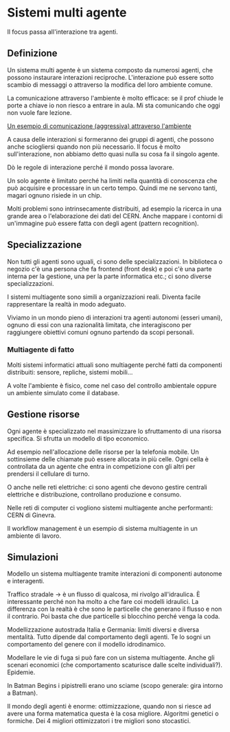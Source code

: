 # Sistemi multi agente

Il focus passa all'interazione tra agenti.

## Definizione

Un sistema multi agente è un sistema composto da numerosi agenti, che possono instaurare interazioni
reciproche. L'interazione può essere sotto scambio di messaggi o attraverso la modifica del loro
ambiente comune.

La comunicazione attraverso l'ambiente è molto efficace: se il prof chiude le porte a chiave io non
riesco a entrare in aula. Mi sta comunicando che oggi non vuole fare lezione.

[Un esempio di comunicazione (aggressiva) attraverso l'ambiente](https://youtu.be/kIP4xTn8WqM)

A causa delle interazioni si formeranno dei gruppi di agenti, che possono anche sciogliersi
quando non più necessario. Il focus è molto sull'interazione, non abbiamo detto quasi nulla su
cosa fa il singolo agente.

Dò le regole di interazione perché il mondo possa lavorare.

Un solo agente è limitato perché ha limiti nella quantità di conoscenza che può acquisire e processare
in un certo tempo. Quindi me ne servono tanti, magari ognuno risiede in un chip.

Molti problemi sono intrinsecamente distribuiti, ad esempio la ricerca in una grande area o l'elaborazione
dei dati del CERN.
Anche mappare i contorni di un'immagine può essere fatta con degli agent (pattern recognition).

## Specializzazione

Non tutti gli agenti sono uguali, ci sono delle specializzazioni. In biblioteca o negozio c'è una
persona che fa frontend (front desk) e poi c'è una parte interna per la gestione, una per la parte
informatica etc.; ci sono diverse specializzazioni.

I sistemi multiagente sono simili a organizzazioni reali. Diventa facile rappresentare la realtà
in modo adeguato.

Viviamo in un mondo pieno di interazioni tra agenti autonomi (esseri umani), ognuno di essi con una
razionalità limitata, che interagiscono per raggiungere obiettivi comuni ognuno partendo da scopi
personali.

### Multiagente di fatto

Molti sistemi informatici attuali sono multiagente perché fatti da componenti distribuiti:
sensore, repliche, sistemi mobili...

A volte l'ambiente è fisico, come nel caso del controllo ambientale oppure un ambiente simulato
come il database.

## Gestione risorse

Ogni agente è specializzato nel massimizzare lo sfruttamento di una risorsa specifica. Si sfrutta
un modello di tipo economico.

Ad esempio nell'allocazione delle risorse per la telefonia mobile.
Un sottinsieme delle chiamate può essere allocata in più celle. Ogni cella è controllata da un agente
che entra in competizione con gli altri per prendersi il cellulare di turno.

O anche nelle reti elettriche: ci sono agenti che devono gestire centrali elettriche e distribuzione,
controllano produzione e consumo.

Nelle reti di computer ci vogliono sistemi multiagente anche performanti: CERN di Ginevra.

Il workflow management è un esempio di sistema multiagente in un ambiente di lavoro.

## Simulazioni

Modello un sistema multiagente tramite interazioni di componenti autonome e interagenti.

Traffico stradale -> è un flusso di qualcosa, mi rivolgo all'idraulica.
È interessante perché non ha molto a che fare coi modelli idraulici. La differenza con la
realtà è che sono le particelle che generano il flusso e non il contrario. Poi basta che
due particelle si blocchino perché venga la coda.

Modellizzazione autostrada Italia e Germania: limiti diversi e diversa mentalità. Tutto dipende dal
comportamento degli agenti. Te lo sogni un comportamento del genere con il modello idrodinamico.

Modellare le vie di fuga si può fare con un sistema multiagente. Anche gli scenari economici (che
comportamento scaturisce dalle scelte individuali?). Epidemie.

In Batman Begins i pipistrelli erano uno sciame (scopo generale: gira intorno a Batman).

Il mondo degli agenti è enorme: ottimizzazione, quando non si riesce ad avere una forma matematica
questa è la cosa migliore. Algoritmi genetici o formiche. Dei 4 migliori ottimizzatori i tre migliori
sono stocastici.
